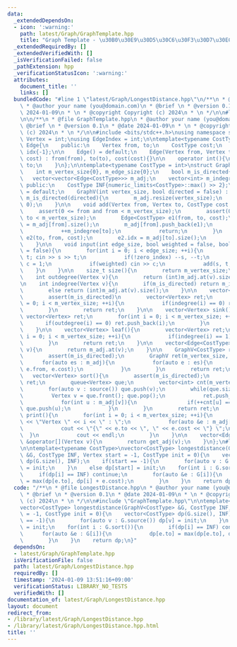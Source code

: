 ```yaml
---
data:
  _extendedDependsOn:
  - icon: ':warning:'
    path: latest/Graph/GraphTemplate.hpp
    title: "Graph Template - \u30B0\u30E9\u30D5\u30C6\u30F3\u30D7\u30EC\u30FC\u30C8"
  _extendedRequiredBy: []
  _extendedVerifiedWith: []
  _isVerificationFailed: false
  _pathExtension: hpp
  _verificationStatusIcon: ':warning:'
  attributes:
    document_title: ''
    links: []
  bundledCode: "#line 1 \"latest/Graph/LongestDistance.hpp\"\n/**\n * @file LongestDistance.hpp\n\
    \ * @author your name (you@domain.com)\n * @brief \n * @version 0.1\n * @date\
    \ 2024-01-09\n * \n * @copyright Copyright (c) 2024\n * \n */\n\n#line 2 \"latest/Graph/GraphTemplate.hpp\"\
    \n\n/**\n * @file GraphTemplate.hpp\n * @author your name (you@domain.com)\n *\
    \ @brief \n * @version 0.1\n * @date 2024-01-09\n * \n * @copyright Copyright\
    \ (c) 2024\n * \n */\n\n#include <bits/stdc++.h>\nusing namespace std;\n\nusing\
    \ Vertex = int;\nusing EdgeIndex = int;\n\ntemplate<typename CostType>\nstruct\
    \ Edge{\n    public:\n    Vertex from, to;\n    CostType cost;\n    EdgeIndex\
    \ idx{-1};\n\n    Edge() = default;\n    Edge(Vertex from, Vertex to, CostType\
    \ cost) : from(from), to(to), cost(cost){}\n\n    operator int(){\n        return\
    \ to;\n    }\n};\n\ntemplate<typename CostType = int>\nstruct GraphV{\n    private:\n\
    \    int m_vertex_size{0}, m_edge_size{0};\n    bool m_is_directed{false};\n \
    \   vector<vector<Edge<CostType>>> m_adj;\n    vector<int> m_indegree;\n\n   \
    \ public:\n    CostType INF{numeric_limits<CostType>::max() >> 2};\n\n    GraphV()\
    \ = default;\n    GraphV(int vertex_size, bool directed = false) : m_vertex_size(vertex_size),\
    \ m_is_directed(directed){\n        m_adj.resize(vertex_size);\n        m_indegree.resize(vertex_size,\
    \ 0);\n    }\n\n    void add(Vertex from, Vertex to, CostType cost = 1){\n   \
    \     assert(0 <= from and from < m_vertex_size);\n        assert(0 <= to and\
    \ to < m_vertex_size);\n        Edge<CostType> e1(from, to, cost);\n        e1.idx\
    \ = m_adj[from].size();\n        m_adj[from].push_back(e1);\n        if(m_is_directed){\n\
    \            ++m_indegree[to];\n            return;\n        }\n        Edge<CostType>\
    \ e2(to, from, cost);\n        e2.idx = m_adj[to].size();\n        m_adj[to].push_back(e2);\n\
    \    }\n\n    void input(int edge_size, bool weighted = false, bool zero_index\
    \ = false){\n        for(int i = 0; i < edge_size; ++i){\n            Vertex s,\
    \ t; cin >> s >> t;\n            if(!zero_index) --s, --t;\n            CostType\
    \ c = 1;\n            if(weighted) cin >> c;\n            add(s, t, c);\n    \
    \    }\n    }\n\n    size_t size(){\n        return m_vertex_size;\n    }\n\n\
    \    int outdegree(Vertex v){\n        return (int)m_adj.at(v).size();\n    }\n\
    \n    int indegree(Vertex v){\n        if(m_is_directed) return m_indegree.at(v);\n\
    \        else return (int)m_adj.at(v).size();\n    }\n\n    vector<Vertex> source(){\n\
    \        assert(m_is_directed)\n        vector<Vertex> ret;\n        for(int i\
    \ = 0; i < m_vertex_size; ++i){\n            if(indegree(i) == 0) ret.push_back(i);\n\
    \        }\n        return ret;\n    }\n\n    vector<Vertex> sink(){\n       \
    \ vector<Vertex> ret;\n        for(int i = 0; i < m_vertex_size; ++i){\n     \
    \       if(outdegree(i) == 0) ret.push_back(i);\n        }\n        return ret;\n\
    \    }\n\n    vector<Vertex> leaf(){\n        vector<Vertex> ret;\n        for(int\
    \ i = 0; i < m_vertex_size; ++i){\n            if(indegree(i) == 1) ret.push_back(i);\n\
    \        }\n        return ret;\n    }\n\n    vector<Edge<CostType>> &get_adj(Vertex\
    \ v){\n        return m_adj.at(v);\n    }\n\n    GraphV<CostType> reverse(){\n\
    \        assert(m_is_directed);\n        GraphV ret(m_vertex_size, true);\n  \
    \      for(auto es : m_adj){\n            for(auto e : es){\n                ret.add(e.to,\
    \ e.from, e.cost);\n            }\n        }\n        return ret;\n    }\n\n \
    \   vector<Vertex> sort(){\n        assert(m_is_directed);\n        vector<Vertex>\
    \ ret;\n        queue<Vertex> que;\n        vector<int> cnt(m_vertex_size, 0);\n\
    \        for(auto v : source()) que.push(v);\n        while(que.size()){\n   \
    \         Vertex v = que.front(); que.pop();\n            ret.push_back(v);\n\
    \            for(int u : m_adj[v]){\n                if(++cnt[u] == indegree(u))\
    \ que.push(u);\n            }\n        }\n        return ret;\n    }\n\n    void\
    \ print(){\n        for(int i = 0; i < m_vertex_size; ++i){\n            cout\
    \ << \"Vertex \" << i << \" : \";\n            for(auto &e : m_adj[i]){\n    \
    \            cout << \"{\" << e.to << \", \" << e.cost << \"} \";\n          \
    \  }\n            cout << endl;\n        }\n    }\n\n    vector<Edge<CostType>>\
    \ &operator[](Vertex v){\n        return get_adj(v);\n    }\n};\n#line 13 \"latest/Graph/LongestDistance.hpp\"\
    \n\ntemplate<typename CostType>\nvector<CostType> longestdistance(GraphV<CostType>\
    \ &G, CostType INF, Vertex start = -1, CostType init = 0){\n    vector<CostType>\
    \ dp(G.size(), INF);\n    if(start == -1){\n        for(auto v : G.source()) dp[v]\
    \ = init;\n    }\n    else dp[start] = init;\n    for(int i : G.sort()){\n   \
    \     if(dp[i] == INF) continue;\n        for(auto &e : G[i]){\n            dp[e.to]\
    \ = max(dp[e.to], dp[i] + e.cost);\n        }\n    }\n    return dp;\n}\n"
  code: "/**\n * @file LongestDistance.hpp\n * @author your name (you@domain.com)\n\
    \ * @brief \n * @version 0.1\n * @date 2024-01-09\n * \n * @copyright Copyright\
    \ (c) 2024\n * \n */\n\n#include \"GraphTemplate.hpp\"\n\ntemplate<typename CostType>\n\
    vector<CostType> longestdistance(GraphV<CostType> &G, CostType INF, Vertex start\
    \ = -1, CostType init = 0){\n    vector<CostType> dp(G.size(), INF);\n    if(start\
    \ == -1){\n        for(auto v : G.source()) dp[v] = init;\n    }\n    else dp[start]\
    \ = init;\n    for(int i : G.sort()){\n        if(dp[i] == INF) continue;\n  \
    \      for(auto &e : G[i]){\n            dp[e.to] = max(dp[e.to], dp[i] + e.cost);\n\
    \        }\n    }\n    return dp;\n}"
  dependsOn:
  - latest/Graph/GraphTemplate.hpp
  isVerificationFile: false
  path: latest/Graph/LongestDistance.hpp
  requiredBy: []
  timestamp: '2024-01-09 13:51:16+09:00'
  verificationStatus: LIBRARY_NO_TESTS
  verifiedWith: []
documentation_of: latest/Graph/LongestDistance.hpp
layout: document
redirect_from:
- /library/latest/Graph/LongestDistance.hpp
- /library/latest/Graph/LongestDistance.hpp.html
title: ''
---
```

